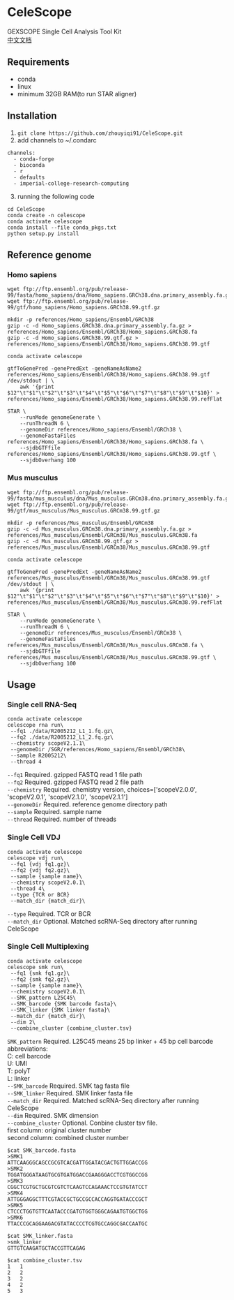 
# CeleScope
GEXSCOPE Single Cell Analysis Tool Kit  
[中文文档](https://github.com/zhouyiqi91/CeleScope/wiki)

## Requirements

- conda
- linux
- minimum 32GB RAM(to run STAR aligner)

## Installation


1. `git clone https://github.com/zhouyiqi91/CeleScope.git`
2. add channels to ~/.condarc
```
channels:
  - conda-forge
  - bioconda
  - r
  - defaults
  - imperial-college-research-computing
```
3. running the following code
```
cd CeleScope
conda create -n celescope
conda activate celescope
conda install --file conda_pkgs.txt
python setup.py install
```

## Reference genome 

### Homo sapiens

```
wget ftp://ftp.ensembl.org/pub/release-99/fasta/homo_sapiens/dna/Homo_sapiens.GRCh38.dna.primary_assembly.fa.gz
wget ftp://ftp.ensembl.org/pub/release-99/gtf/homo_sapiens/Homo_sapiens.GRCh38.99.gtf.gz

mkdir -p references/Homo_sapiens/Ensembl/GRCh38
gzip -c -d Homo_sapiens.GRCh38.dna.primary_assembly.fa.gz > references/Homo_sapiens/Ensembl/GRCh38/Homo_sapiens.GRCh38.fa
gzip -c -d Homo_sapiens.GRCh38.99.gtf.gz > references/Homo_sapiens/Ensembl/GRCh38/Homo_sapiens.GRCh38.99.gtf

conda activate celescope

gtfToGenePred -genePredExt -geneNameAsName2 references/Homo_sapiens/Ensembl/GRCh38/Homo_sapiens.GRCh38.99.gtf /dev/stdout | \
    awk '{print $12"\t"$1"\t"$2"\t"$3"\t"$4"\t"$5"\t"$6"\t"$7"\t"$8"\t"$9"\t"$10}' > references/Homo_sapiens/Ensembl/GRCh38/Homo_sapiens.GRCh38.99.refFlat

STAR \
    --runMode genomeGenerate \
    --runThreadN 6 \
    --genomeDir references/Homo_sapiens/Ensembl/GRCh38 \
    --genomeFastaFiles references/Homo_sapiens/Ensembl/GRCh38/Homo_sapiens.GRCh38.fa \
    --sjdbGTFfile references/Homo_sapiens/Ensembl/GRCh38/Homo_sapiens.GRCh38.99.gtf \
    --sjdbOverhang 100
```

### Mus musculus

```
wget ftp://ftp.ensembl.org/pub/release-99/fasta/mus_musculus/dna/Mus_musculus.GRCm38.dna.primary_assembly.fa.gz
wget ftp://ftp.ensembl.org/pub/release-99/gtf/mus_musculus/Mus_musculus.GRCm38.99.gtf.gz

mkdir -p references/Mus_musculus/Ensembl/GRCm38
gzip -c -d Mus_musculus.GRCm38.dna.primary_assembly.fa.gz > references/Mus_musculus/Ensembl/GRCm38/Mus_musculus.GRCm38.fa
gzip -c -d Mus_musculus.GRCm38.99.gtf.gz > references/Mus_musculus/Ensembl/GRCm38/Mus_musculus.GRCm38.99.gtf

conda activate celescope

gtfToGenePred -genePredExt -geneNameAsName2 references/Mus_musculus/Ensembl/GRCm38/Mus_musculus.GRCm38.99.gtf /dev/stdout | \
    awk '{print $12"\t"$1"\t"$2"\t"$3"\t"$4"\t"$5"\t"$6"\t"$7"\t"$8"\t"$9"\t"$10}' > references/Mus_musculus/Ensembl/GRCm38/Mus_musculus.GRCm38.99.refFlat

STAR \
    --runMode genomeGenerate \
    --runThreadN 6 \
    --genomeDir references/Mus_musculus/Ensembl/GRCm38 \
    --genomeFastaFiles references/Mus_musculus/Ensembl/GRCm38/Mus_musculus.GRCm38.fa \
    --sjdbGTFfile references/Mus_musculus/Ensembl/GRCm38/Mus_musculus.GRCm38.99.gtf \
    --sjdbOverhang 100
```

## Usage

### Single cell RNA-Seq

```
conda activate celescope
celescope rna run\   
 --fq1 ./data/R2005212_L1_1.fq.gz\
 --fq2 ./data/R2005212_L1_2.fq.gz\
 --chemistry scopeV2.1.1\
 --genomeDir /SGR/references/Homo_sapiens/Ensembl/GRCh38\
 --sample R2005212\
 --thread 4
```

`--fq1` Required. gzipped FASTQ read 1 file path  
`--fq2` Required. gzipped FASTQ read 2 file path  
`--chemistry` Required. chemistry version, choices=['scopeV2.0.0', 'scopeV2.0.1', 'scopeV2.1.0', 'scopeV2.1.1']  
`--genomeDir` Required. reference genome directory path  
`--sample` Required. sample name  
`--thread` Required. number of threads

### Single Cell VDJ

```
conda activate celescope
celescope vdj run\   
 --fq1 {vdj fq1.gz}\
 --fq2 {vdj fq2.gz}\
 --sample {sample name}\
 --chemistry scopeV2.0.1\
 --thread 4\
 --type {TCR or BCR}
 --match_dir {match_dir}\
```  

`--type` Required. TCR or BCR  
`--match_dir` Optional. Matched scRNA-Seq directory after running CeleScope  

### Single Cell Multiplexing

```
conda activate celescope
celescope smk run\   
 --fq1 {smk fq1.gz}\
 --fq2 {smk fq2.gz}\
 --sample {sample name}\
 --chemistry scopeV2.0.1\
 --SMK_pattern L25C45\
 --SMK_barcode {SMK barcode fasta}\
 --SMK_linker {SMK linker fasta}\
 --match_dir {match_dir}\
 --dim 2\
 --combine_cluster {combine_cluster.tsv}
```


`SMK_pattern` Required. L25C45 means 25 bp linker + 45 bp cell barcode  
abbreviations:  
C: cell barcode  
U: UMI  
T: polyT  
L: linker  
`--SMK_barcode` Required. SMK tag fasta file  
`--SMK_linker` Required. SMK linker fasta file  
`--match_dir` Required. Matched scRNA-Seq directory after running CeleScope  
`--dim` Required. SMK dimension  
`--combine_cluster` Optional. Conbine cluster tsv file.  
first column: original cluster number  
second column: combined cluster number  


```
$cat SMK_barcode.fasta
>SMK1
ATTCAAGGGCAGCCGCGTCACGATTGGATACGACTGTTGGACCGG
>SMK2
TGGATGGGATAAGTGCGTGATGGACCGAAGGGACCTCGTGGCCGG
>SMK3
CGGCTCGTGCTGCGTCGTCTCAAGTCCAGAAACTCCGTGTATCCT
>SMK4
ATTGGGAGGCTTTCGTACCGCTGCCGCCACCAGGTGATACCCGCT
>SMK5
CTCCCTGGTGTTCAATACCCGATGTGGTGGGCAGAATGTGGCTGG
>SMK6
TTACCCGCAGGAAGACGTATACCCCTCGTGCCAGGCGACCAATGC

$cat SMK_linker.fasta
>smk_linker
GTTGTCAAGATGCTACCGTTCAGAG

$cat combine_cluster.tsv 
1	1
2	2
3	2
4	2
5	3
```

